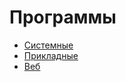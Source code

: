 # Программы

- [Системные](./system/index.md)
- [Прикладные](./application/index.md)
- [Веб](./web/index.md)
